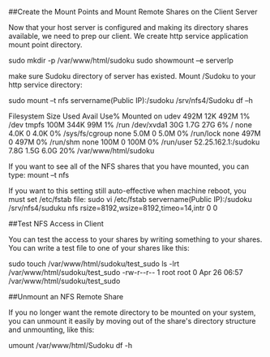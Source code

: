 ##Create the Mount Points and Mount Remote Shares on the Client Server

Now that your host server is configured and making its directory shares available, we need to prep our client.
We create http service application mount point directory.

sudo mkdir -p /var/www/html/sudoku
sudo showmount –e serverIp

make sure Sudoku directory of server has existed. Mount /Sudoku to your http service directory:

sudo mount –t nfs servername(Public IP):/sudoku /srv/nfs4/Sudoku
df –h

Filesystem           Size  Used Avail Use% Mounted on
udev                 492M   12K  492M   1% /dev
tmpfs                100M  344K   99M   1% /run
/dev/xvda1            30G  1.7G   27G   6% /
none                 4.0K     0  4.0K   0% /sys/fs/cgroup
none                 5.0M     0  5.0M   0% /run/lock
none                 497M     0  497M   0% /run/shm
none                 100M     0  100M   0% /run/user
52.25.162.1:/sudoku  7.8G  1.5G  6.0G  20% /var/www/html/sudoku

If you want to see all of the NFS shares that you have mounted, you can type:
mount –t nfs

If you want to this setting still auto-effective when machine reboot, you must set /etc/fstab file:
sudo vi /etc/fstab
servername(Public IP):/sudoku /srv/nfs4/suduku  nfs rsize=8192,wsize=8192,timeo=14,intr 0 0

##Test NFS Access in Client

You can test the access to your shares by writing something to your shares. You can write a test file to one of your shares like this:

sudo touch /var/www/html/sudoku/test_sudo
ls -lrt /var/www/html/sudoku/test_sudo
-rw-r--r-- 1 root root 0 Apr 26 06:57 /var/www/html/sudoku/test_sudo

##Unmount an NFS Remote Share

If you no longer want the remote directory to be mounted on your system, you can unmount it easily by moving out of the share's directory structure and unmounting, like this:

umount /var/www/html/Sudoku
df -h
